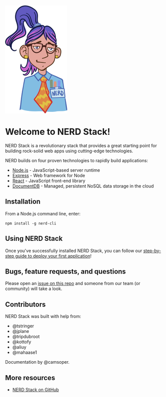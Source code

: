 ![A helpful example of what a nerd may look like](./images/nerd_logo_200x300.png)

# Welcome to NERD Stack!

NERD Stack is a revolutionary stack that provides a great starting point for building rock-solid web apps using cutting-edge technologies.

NERD builds on four proven technologies to rapidly build applications:

 - [Node.js](https://nodejs.org/) - JavaScript-based server runtime
 - [Express](http://expressjs.com/) - Web framework for Node
 - [React](https://facebook.github.io/react/) - JavaScript front-end library
 - [DocumentDB](https://azure.microsoft.com/services/documentdb/) - Managed, persistent NoSQL data storage in the cloud

## Installation

From a Node.js command line, enter:

```
npm install -g nerd-cli
```

## Using NERD Stack

Once you've successfully installed NERD Stack, you can follow our [step-by-step guide to deploy your first application](getstarted.md)!

## Bugs, feature requests, and questions

Please open an [issue on this repo](https://github.com/NERDStack/nerd-cli/issues) and someone from our team (or community) will take a look.

## Contributors

NERD Stack was built with help from:

- @tstringer
- @jplane
- @tripdubroot
- @kottofy
- @aliuy
- @mahaase1

Documentation by @camsoper.

## More resources

- [NERD Stack on GitHub](https://github.com/NERDStack)
